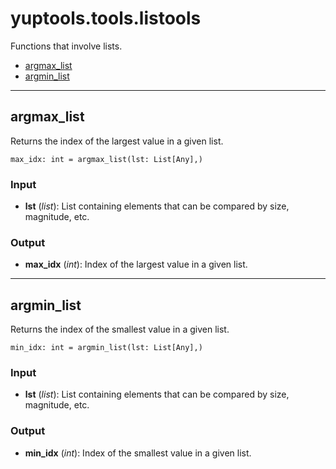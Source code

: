 # yuptools.tools.listools

Functions that involve lists.


- [argmax_list](#argmaxlist)
- [argmin_list](#argminlist)


---


## argmax_list

Returns the index of the largest value in a given list.

```
max_idx: int = argmax_list(lst: List[Any],)
```

### Input

- **lst** (*list*):
List containing elements that can be compared by size, magnitude, etc.

### Output

- **max_idx** (*int*):
Index of the largest value in a given list.


---


## argmin_list

Returns the index of the smallest value in a given list.

```
min_idx: int = argmin_list(lst: List[Any],)
```

### Input

- **lst** (*list*):
List containing elements that can be compared by size, magnitude, etc.

### Output

- **min_idx** (*int*):
Index of the smallest value in a given list.
